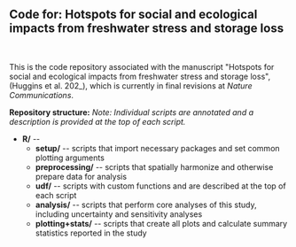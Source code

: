 ## Code for: Hotspots for social and ecological impacts from freshwater stress and storage loss
<br/>

This is the code repository associated with the manuscript "Hotspots for social and ecological impacts from freshwater stress and storage loss", (Huggins et al. 202_), which is currently in final revisions at *Nature Communications*. <br/>

**Repository structure:**
*Note: Individual scripts are annotated and a description is provided at the top of each script.* 
* **R/** -- 
    * **setup/** -- scripts that import necessary packages and set common plotting arguments
    * **preprocessing/** -- scripts that spatially harmonize and otherwise prepare data for analysis 
    * **udf/** -- scripts with custom functions and are described at the top of each script
    * **analysis/** -- scripts that perform core analyses of this study, including uncertainty and sensitivity analyses
    * **plotting+stats/** -- scripts that create all plots and calculate summary statistics reported in the study
